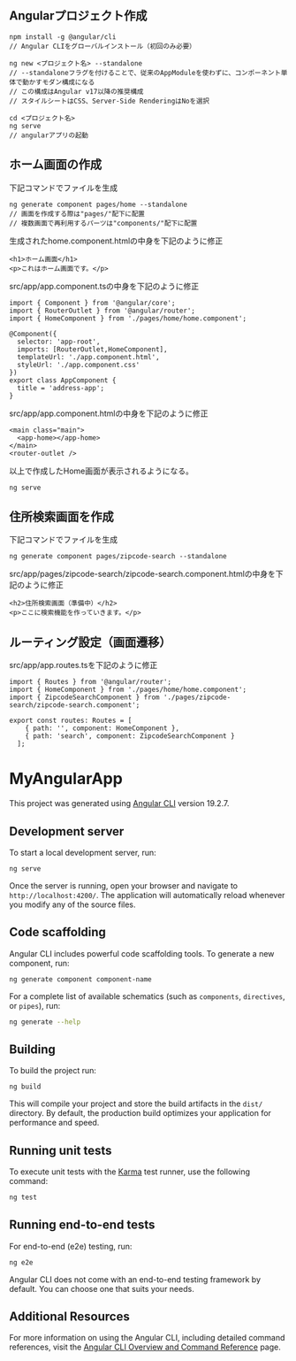 ## Angularプロジェクト作成
```
npm install -g @angular/cli
// Angular CLIをグローバルインストール（初回のみ必要）

ng new <プロジェクト名> --standalone
// --standaloneフラグを付けることで、従来のAppModuleを使わずに、コンポーネント単体で動かすモダン構成になる
// この構成はAngular v17以降の推奨構成
// スタイルシートはCSS、Server-Side RenderingはNoを選択

cd <プロジェクト名>
ng serve
// angularアプリの起動
```

## ホーム画面の作成
下記コマンドでファイルを生成
```
ng generate component pages/home --standalone
// 画面を作成する際は"pages/"配下に配置
// 複数画面で再利用するパーツは"components/"配下に配置
```

生成されたhome.component.htmlの中身を下記のように修正
```
<h1>ホーム画面</h1>
<p>これはホーム画面です。</p>
```

src/app/app.component.tsの中身を下記のように修正
```
import { Component } from '@angular/core';
import { RouterOutlet } from '@angular/router';
import { HomeComponent } from './pages/home/home.component';

@Component({
  selector: 'app-root',
  imports: [RouterOutlet,HomeComponent],
  templateUrl: './app.component.html',
  styleUrl: './app.component.css'
})
export class AppComponent {
  title = 'address-app';
}
```

src/app/app.component.htmlの中身を下記のように修正
```
<main class="main">
  <app-home></app-home>
</main>
<router-outlet />
```

以上で作成したHome画面が表示されるようになる。
```
ng serve
```

## 住所検索画面を作成
下記コマンドでファイルを生成
```
ng generate component pages/zipcode-search --standalone
```

src/app/pages/zipcode-search/zipcode-search.component.htmlの中身を下記のように修正
```
<h2>住所検索画面（準備中）</h2>
<p>ここに検索機能を作っていきます。</p>
```

## ルーティング設定（画面遷移）
src/app/app.routes.tsを下記のように修正
```
import { Routes } from '@angular/router';
import { HomeComponent } from './pages/home/home.component';
import { ZipcodeSearchComponent } from './pages/zipcode-search/zipcode-search.component';

export const routes: Routes = [
    { path: '', component: HomeComponent },
    { path: 'search', component: ZipcodeSearchComponent }
  ];
```


# MyAngularApp

This project was generated using [Angular CLI](https://github.com/angular/angular-cli) version 19.2.7.

## Development server

To start a local development server, run:

```bash
ng serve
```

Once the server is running, open your browser and navigate to `http://localhost:4200/`. The application will automatically reload whenever you modify any of the source files.

## Code scaffolding

Angular CLI includes powerful code scaffolding tools. To generate a new component, run:

```bash
ng generate component component-name
```

For a complete list of available schematics (such as `components`, `directives`, or `pipes`), run:

```bash
ng generate --help
```

## Building

To build the project run:

```bash
ng build
```

This will compile your project and store the build artifacts in the `dist/` directory. By default, the production build optimizes your application for performance and speed.

## Running unit tests

To execute unit tests with the [Karma](https://karma-runner.github.io) test runner, use the following command:

```bash
ng test
```

## Running end-to-end tests

For end-to-end (e2e) testing, run:

```bash
ng e2e
```

Angular CLI does not come with an end-to-end testing framework by default. You can choose one that suits your needs.

## Additional Resources

For more information on using the Angular CLI, including detailed command references, visit the [Angular CLI Overview and Command Reference](https://angular.dev/tools/cli) page.

